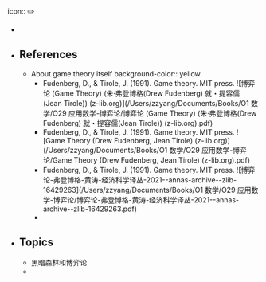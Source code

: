 icon:: ✏️

-
- ## References
	- About game theory itself
	  background-color:: yellow
		- Fudenberg, D., & Tirole, J. (1991). Game theory. MIT press. ![博弈论 (Game Theory) (朱·弗登博格(Drew Fudenberg) 就・提容儒(Jean Tirole)) (z-lib.org)](/Users/zzyang/Documents/Books/O1 数学/O29 应用数学-博弈论/博弈论 (Game Theory) (朱·弗登博格(Drew Fudenberg) 就・提容儒(Jean Tirole)) (z-lib.org).pdf)
		- Fudenberg, D., & Tirole, J. (1991). Game theory. MIT press. ![Game Theory (Drew Fudenberg, Jean Tirole) (z-lib.org)](/Users/zzyang/Documents/Books/O1 数学/O29 应用数学-博弈论/Game Theory (Drew Fudenberg, Jean Tirole) (z-lib.org).pdf)
		- Fudenberg, D., & Tirole, J. (1991). Game theory. MIT press. ![博弈论-弗登博格-黄涛-经济科学译丛-2021--annas-archive--zlib-16429263](/Users/zzyang/Documents/Books/O1 数学/O29 应用数学-博弈论/博弈论-弗登博格-黄涛-经济科学译丛-2021--annas-archive--zlib-16429263.pdf)
		-
- ## Topics
	- 黑暗森林和博弈论
	-